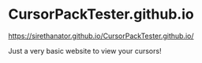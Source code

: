 # CursorPackTester.github.io

https://sirethanator.github.io/CursorPackTester.github.io/

Just a very basic website to view your cursors!
